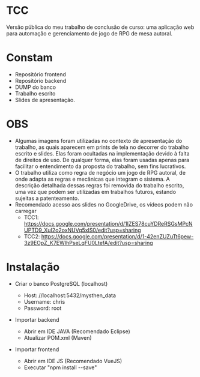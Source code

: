 # TCC
Versão pública do meu trabalho de conclusão de curso: uma aplicação web para automação e gerenciamento de jogo de RPG de mesa autoral.

# Constam 
- Repositório frontend
- Repositório backend
- DUMP do banco
- Trabalho escrito
- Slides de apresentação.

# OBS
- Algumas imagens foram utilizadas no contexto de apresentação do trabalho, as quais aparecem em prints de tela no decorrer do trabalho escrito e slides. Elas foram ocultadas na implementação devido à falta de direitos de uso. De qualquer forma, elas foram usadas apenas para facilitar o entendimento da proposta do trabalho, sem fins lucrativos.
- O trabalho utiliza como regra de negócio um jogo de RPG autoral, de onde adapta as regras e mecânicas que integram o sistema. A descrição detalhada dessas regras foi removida do trabalho escrito, uma vez que podem ser utilizadas em trabalhos futuros, estando sujeitas a patenteamento.
- Recomendado acesso aos slides no GoogleDrive, os vídeos podem não carregar
  - TCC1: https://docs.google.com/presentation/d/1IZES78cuYDReRSGsMPcNUPTD9_XuI2o2oxNUVq5xlS0/edit?usp=sharing
  - TCC2: https://docs.google.com/presentation/d/1-42enZUZuTt6pew-3z9EOpZ_K7EWIhPseLqFU0LtefA/edit?usp=sharing

# Instalação
- Criar o banco PostgreSQL (localhost)
  - Host: //localhost:5432/mysthen_data
  - Username: chris
  - Password: root
    
- Importar backend
  - Abrir em IDE JAVA (Recomendado Eclipse)
  - Atualizar POM.xml (Maven)
 
- Importar frontend
  - Abrir em IDE JS (Recomendado VueJS)
  - Executar "npm install --save"

